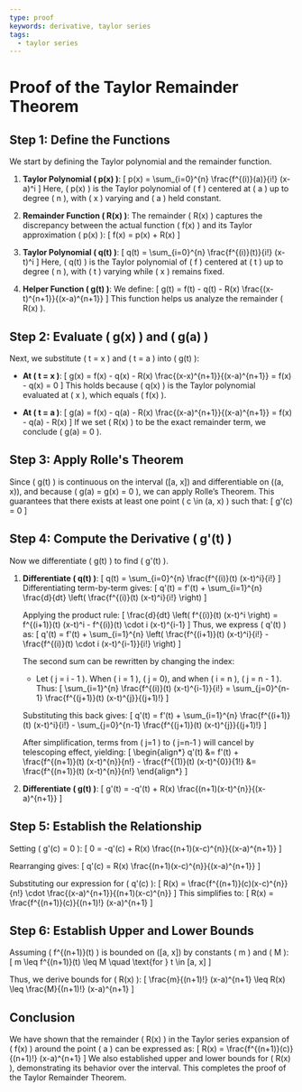 ```yaml
---
type: proof
keywords: derivative, taylor series
tags:
  - taylor series
---
```


# Proof of the Taylor Remainder Theorem

## Step 1: Define the Functions

We start by defining the Taylor polynomial and the remainder function.

1. **Taylor Polynomial \( p(x) \)**:
   \[
   p(x) = \sum_{i=0}^{n} \frac{f^{(i)}(a)}{i!} (x-a)^i
   \]
   Here, \( p(x) \) is the Taylor polynomial of \( f \) centered at \( a \) up to degree \( n \), with \( x \) varying and \( a \) held constant.

2. **Remainder Function \( R(x) \)**:
   The remainder \( R(x) \) captures the discrepancy between the actual function \( f(x) \) and its Taylor approximation \( p(x) \):
   \[
   f(x) = p(x) + R(x)
   \]

3. **Taylor Polynomial \( q(t) \)**:
   \[
   q(t) = \sum_{i=0}^{n} \frac{f^{(i)}(t)}{i!} (x-t)^i
   \]
   Here, \( q(t) \) is the Taylor polynomial of \( f \) centered at \( t \) up to degree \( n \), with \( t \) varying while \( x \) remains fixed.

4. **Helper Function \( g(t) \)**:
   We define:
   \[
   g(t) = f(t) - q(t) - R(x) \frac{(x-t)^{n+1}}{(x-a)^{n+1}}
   \]
   This function helps us analyze the remainder \( R(x) \).

## Step 2: Evaluate \( g(x) \) and \( g(a) \)

Next, we substitute \( t = x \) and \( t = a \) into \( g(t) \):

- **At \( t = x \)**:
  \[
  g(x) = f(x) - q(x) - R(x) \frac{(x-x)^{n+1}}{(x-a)^{n+1}} = f(x) - q(x) = 0
  \]
  This holds because \( q(x) \) is the Taylor polynomial evaluated at \( x \), which equals \( f(x) \).

- **At \( t = a \)**:
  \[
  g(a) = f(x) - q(a) - R(x) \frac{(x-a)^{n+1}}{(x-a)^{n+1}} = f(x) - q(a) - R(x)
  \]
  If we set \( R(x) \) to be the exact remainder term, we conclude \( g(a) = 0 \).

## Step 3: Apply Rolle's Theorem

Since \( g(t) \) is continuous on the interval \([a, x]\) and differentiable on \((a, x)\), and because \( g(a) = g(x) = 0 \), we can apply Rolle’s Theorem. This guarantees that there exists at least one point \( c \in (a, x) \) such that:
\[
g'(c) = 0
\]

## Step 4: Compute the Derivative \( g'(t) \)

Now we differentiate \( g(t) \) to find \( g'(t) \).

1. **Differentiate \( q(t) \)**:
   \[
   q(t) = \sum_{i=0}^{n} \frac{f^{(i)}(t) (x-t)^i}{i!}
   \]
   Differentiating term-by-term gives:
   \[
   q'(t) = f'(t) + \sum_{i=1}^{n} \frac{d}{dt} \left( \frac{f^{(i)}(t) (x-t)^i}{i!} \right)
   \]

   Applying the product rule:
   \[
   \frac{d}{dt} \left( f^{(i)}(t) (x-t)^i \right) = f^{(i+1)}(t) (x-t)^i - f^{(i)}(t) \cdot i (x-t)^{i-1}
   \]
   Thus, we express \( q'(t) \) as:
   \[
   q'(t) = f'(t) + \sum_{i=1}^{n} \left( \frac{f^{(i+1)}(t) (x-t)^i}{i!} - \frac{f^{(i)}(t) \cdot i (x-t)^{i-1}}{i!} \right)
   \]

   The second sum can be rewritten by changing the index:
   - Let \( j = i - 1 \). When \( i = 1 \), \( j = 0\), and when \( i = n \), \( j = n - 1 \). Thus:
   \[
   \sum_{i=1}^{n} \frac{f^{(i)}(t) (x-t)^{i-1}}{i!} = \sum_{j=0}^{n-1} \frac{f^{(j+1)}(t) (x-t)^{j}}{(j+1)!}
   \]

   Substituting this back gives:
   \[
   q'(t) = f'(t) + \sum_{i=1}^{n} \frac{f^{(i+1)}(t) (x-t)^i}{i!} - \sum_{j=0}^{n-1} \frac{f^{(j+1)}(t) (x-t)^{j}}{(j+1)!}
   \]

   After simplification, terms from \( j=1 \) to \( j=n-1 \) will cancel by telescoping effect, yielding:
   \[
   \begin{align*}
   q'(t) &= f'(t) + \frac{f^{(n+1)}(t) (x-t)^{n}}{n!} - \frac{f^{(1)}(t) (x-t)^{0}}{1!}
         &= \frac{f^{(n+1)}(t) (x-t)^{n}}{n!}
   \end{align*}
   \]

2. **Differentiate \( g(t) \)**:
   \[
   g'(t) = -q'(t) + R(x) \frac{(n+1)(x-t)^{n}}{(x-a)^{n+1}}
   \]

## Step 5: Establish the Relationship

Setting \( g'(c) = 0 \):
\[
0 = -q'(c) + R(x) \frac{(n+1)(x-c)^{n}}{(x-a)^{n+1}}
\]

Rearranging gives:
\[
q'(c) = R(x) \frac{(n+1)(x-c)^{n}}{(x-a)^{n+1}}
\]

Substituting our expression for \( q'(c) \):
\[
R(x) = \frac{f^{(n+1)}(c)(x-c)^{n}}{n!} \cdot \frac{(x-a)^{n+1}}{(n+1)(x-c)^{n}}
\]
This simplifies to:
\[
R(x) = \frac{f^{(n+1)}(c)}{(n+1)!} (x-a)^{n+1}
\]

## Step 6: Establish Upper and Lower Bounds

Assuming \( f^{(n+1)}(t) \) is bounded on \([a, x]\) by constants \( m \) and \( M \):
\[
m \leq f^{(n+1)}(t) \leq M \quad \text{for } t \in [a, x]
\]

Thus, we derive bounds for \( R(x) \):
\[
\frac{m}{(n+1)!} (x-a)^{n+1} \leq R(x) \leq \frac{M}{(n+1)!} (x-a)^{n+1}
\]

## Conclusion

We have shown that the remainder \( R(x) \) in the Taylor series expansion of \( f(x) \) around the point \( a \) can be expressed as:
\[
R(x) = \frac{f^{(n+1)}(c)}{(n+1)!} (x-a)^{n+1}
\]
We also established upper and lower bounds for \( R(x) \), demonstrating its behavior over the interval. This completes the proof of the Taylor Remainder Theorem.
